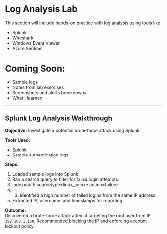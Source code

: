 # Log Analysis Lab

This section will include hands-on practice with log analysis using tools like:

- Splunk
- Wireshark
- Windows Event Viewer
- Azure Sentinel

# Coming Soon:
- Sample logs
- Notes from lab exercises
- Screenshots and alerts breakdowns
- What I learned

- ---

## Splunk Log Analysis Walkthrough

**Objective:** Investigate a potential brute-force attack using Splunk.

**Tools Used:**
- Splunk
- Sample authentication logs

**Steps:**
1. Loaded sample logs into Splunk.
2. Ran a search query to filter for failed login attempts:
3. index=auth sourcetype=linux_secure action=failure
4. 3. Identified a high number of failed logins from the same IP address.
4. Extracted IP, username, and timestamps for reporting.

**Outcome:**  
Discovered a brute-force attack attempt targeting the root user from IP `192.168.1.150`. Recommended blocking the IP and enforcing account lockout policy.
